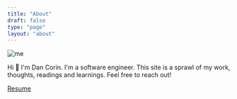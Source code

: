 ```yaml
---
title: "About"
draft: false
type: "page"
layout: "about"
---
```


![me](/images/me.jpeg)

Hi 👋 I'm Dan Corin. I'm a software engineer. This site is a sprawl of my work, thoughts, readings and learnings. Feel free to reach out!

[Resume](/files/resume.pdf)
